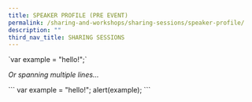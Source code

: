 ```yaml
---
title: SPEAKER PROFILE (PRE EVENT)
permalink: /sharing-and-workshops/sharing-sessions/speaker-profile/
description: ""
third_nav_title: SHARING SESSIONS
---
```

\`var example = "hello!";\`

_Or spanning multiple lines..._

\`\`\`
var example = "hello!";
alert(example);
\`\`\`